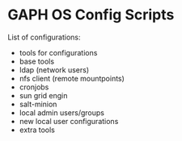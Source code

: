 GAPH OS Config Scripts
======================

List of configurations: 

- tools for configurations
- base tools
- ldap (network users)
- nfs client (remote mountpoints)
- cronjobs
- sun grid engin
- salt-minion
- local admin users/groups
- new local user configurations
- extra tools

